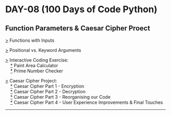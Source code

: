 # DAY-08 (100 Days of Code Python)

## Function Parameters & Caesar Cipher Proect

[>](https://github.com/Aniruddh-482/Python/blob/main/008/Function_Parameters.py) Functions with Inputs <br>

[>](https://github.com/Aniruddh-482/Python/blob/main/008/Function_Parameters.py) Positional vs. Keyword Arguments <br>

[>](https://github.com/Aniruddh-482/Python/tree/main/008/Interactive%20Coding%20Exercise) Interactive Coding Exercise:  
&nbsp;&nbsp;&nbsp;  [*](https://github.com/Aniruddh-482/Python/blob/main/008/Interactive%20Coding%20Exercise/Paint_Area_Calculator.py) Paint Area Calculator <br>
&nbsp;&nbsp;&nbsp;  [*](https://github.com/Aniruddh-482/Python/blob/main/008/Interactive%20Coding%20Exercise/Prime_Number_Checker.py) Prime Number Checker <br>

[>](https://github.com/Aniruddh-482/Python/tree/main/008/Caesar%20Cipher%20Project) Caesar Cipher Project:    
&nbsp;&nbsp;&nbsp;  [*](https://github.com/Aniruddh-482/Python/blob/main/008/Caesar%20Cipher%20Project/Caesar_Cipher_Project.py) Caesar Cipher Part 1 - Encryption <br>
&nbsp;&nbsp;&nbsp;  [*](https://github.com/Aniruddh-482/Python/blob/main/008/Caesar%20Cipher%20Project/Caesar_Cipher_Project.py) Caesar Cipher Part 2 - Decryption <br>
&nbsp;&nbsp;&nbsp;  [*](https://github.com/Aniruddh-482/Python/blob/main/008/Caesar%20Cipher%20Project/Caesar_Cipher_Project.py) Caesar Cipher Part 3 - Reorganising our Code <br>
&nbsp;&nbsp;&nbsp;  [*](https://github.com/Aniruddh-482/Python/blob/main/008/Caesar%20Cipher%20Project/Caesar_Cipher_Project.py) Caesar Cipher Part 4 - User Experience Improvements & Final Touches <br>
<hr>

